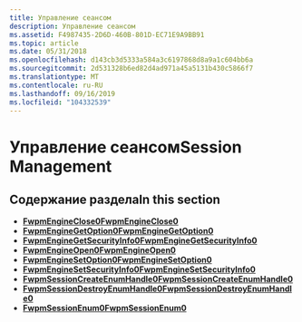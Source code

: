 ```yaml
---
title: Управление сеансом
description: Управление сеансом
ms.assetid: F4987435-2D6D-460B-801D-EC71E9A9BB91
ms.topic: article
ms.date: 05/31/2018
ms.openlocfilehash: d143cb3d5333a584a3c6197868d8a9a1c604bb6a
ms.sourcegitcommit: 2d531328b6ed82d4ad971a45a5131b430c5866f7
ms.translationtype: MT
ms.contentlocale: ru-RU
ms.lasthandoff: 09/16/2019
ms.locfileid: "104332539"
---
```

# <a name="session-management"></a><span data-ttu-id="d8c64-103">Управление сеансом</span><span class="sxs-lookup"><span data-stu-id="d8c64-103">Session Management</span></span>

## <a name="in-this-section"></a><span data-ttu-id="d8c64-104">Содержание раздела</span><span class="sxs-lookup"><span data-stu-id="d8c64-104">In this section</span></span>

-   [<span data-ttu-id="d8c64-105">**FwpmEngineClose0**</span><span class="sxs-lookup"><span data-stu-id="d8c64-105">**FwpmEngineClose0**</span></span>](/windows/desktop/api/Fwpmu/nf-fwpmu-fwpmengineclose0)
-   [<span data-ttu-id="d8c64-106">**FwpmEngineGetOption0**</span><span class="sxs-lookup"><span data-stu-id="d8c64-106">**FwpmEngineGetOption0**</span></span>](/windows/desktop/api/Fwpmu/nf-fwpmu-fwpmenginegetoption0)
-   [<span data-ttu-id="d8c64-107">**FwpmEngineGetSecurityInfo0**</span><span class="sxs-lookup"><span data-stu-id="d8c64-107">**FwpmEngineGetSecurityInfo0**</span></span>](/windows/desktop/api/Fwpmu/nf-fwpmu-fwpmenginegetsecurityinfo0)
-   [<span data-ttu-id="d8c64-108">**FwpmEngineOpen0**</span><span class="sxs-lookup"><span data-stu-id="d8c64-108">**FwpmEngineOpen0**</span></span>](/windows/desktop/api/Fwpmu/nf-fwpmu-fwpmengineopen0)
-   [<span data-ttu-id="d8c64-109">**FwpmEngineSetOption0**</span><span class="sxs-lookup"><span data-stu-id="d8c64-109">**FwpmEngineSetOption0**</span></span>](/windows/desktop/api/Fwpmu/nf-fwpmu-fwpmenginesetoption0)
-   [<span data-ttu-id="d8c64-110">**FwpmEngineSetSecurityInfo0**</span><span class="sxs-lookup"><span data-stu-id="d8c64-110">**FwpmEngineSetSecurityInfo0**</span></span>](/windows/desktop/api/Fwpmu/nf-fwpmu-fwpmenginesetsecurityinfo0)
-   [<span data-ttu-id="d8c64-111">**FwpmSessionCreateEnumHandle0**</span><span class="sxs-lookup"><span data-stu-id="d8c64-111">**FwpmSessionCreateEnumHandle0**</span></span>](/windows/desktop/api/Fwpmu/nf-fwpmu-fwpmsessioncreateenumhandle0)
-   [<span data-ttu-id="d8c64-112">**FwpmSessionDestroyEnumHandle0**</span><span class="sxs-lookup"><span data-stu-id="d8c64-112">**FwpmSessionDestroyEnumHandle0**</span></span>](/windows/desktop/api/Fwpmu/nf-fwpmu-fwpmsessiondestroyenumhandle0)
-   [<span data-ttu-id="d8c64-113">**FwpmSessionEnum0**</span><span class="sxs-lookup"><span data-stu-id="d8c64-113">**FwpmSessionEnum0**</span></span>](/windows/desktop/api/Fwpmu/nf-fwpmu-fwpmsessionenum0)

 

 




